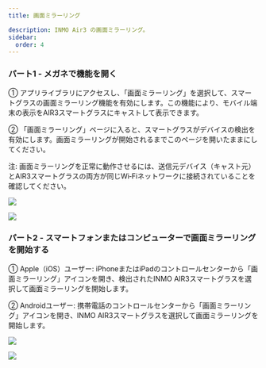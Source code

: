 ```yaml
---
title: 画面ミラーリング

description: INMO Air3 の画面ミラーリング。
sidebar:
  order: 4
---
```


### パート1 - メガネで機能を開く

① アプリライブラリにアクセスし、「画面ミラーリング」を選択して、スマートグラスの画面ミラーリング機能を有効にします。この機能により、モバイル端末の表示をAIR3スマートグラスにキャストして表示できます。

② 「画面ミラーリング」ページに入ると、スマートグラスがデバイスの検出を有効にします。画面ミラーリングが開始されるまでこのページを開いたままにしてください。  

注: 画面ミラーリングを正常に動作させるには、送信元デバイス（キャスト元）とAIR3スマートグラスの両方が同じWi‑Fiネットワークに接続されていることを確認してください。  

![](public/images/air3/ja/screen-mirroring-1.png)

![](public/images/air3/ja/screen-mirroring-2.png)

### パート2 - スマートフォンまたはコンピューターで画面ミラーリングを開始する

① Apple（iOS）ユーザー: iPhoneまたはiPadのコントロールセンターから「画面ミラーリング」アイコンを開き、検出されたINMO AIR3スマートグラスを選択して画面ミラーリングを開始します。  

② Androidユーザー: 携帯電話のコントロールセンターから「画面ミラーリング」アイコンを開き、INMO AIR3スマートグラスを選択して画面ミラーリングを開始します。  

![](public/images/air3/screen-mirroring-3.jpg)

![](public/images/air3/screen-mirroring-4.jpg)


